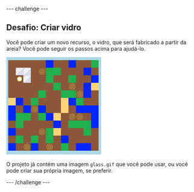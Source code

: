 --- challenge ---

## Desafio: Criar vidro

Você pode criar um novo recurso, o vidro, que será fabricado a partir da areia? Você pode seguir os passos acima para ajudá-lo.

![screenshot](images/craft-glass.png)

O projeto já contém uma imagem `glass.gif` que você pode usar, ou você pode criar sua própria imagem, se preferir.

--- /challenge ---